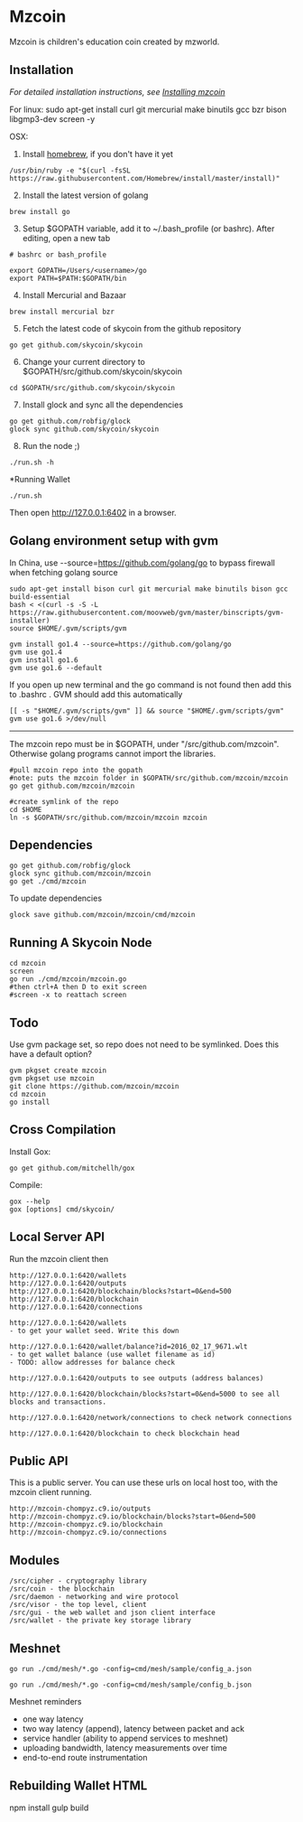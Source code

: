 
Mzcoin
=======

Mzcoin is children's education coin created by mzworld.

Installation
------------

*For detailed installation instructions, see [Installing mzcoin](../../wiki/Installation)*

For linux:
sudo apt-get install curl git mercurial make binutils gcc bzr bison libgmp3-dev screen -y

OSX:

1) Install [homebrew](brew.sh), if you don't have it yet

```
/usr/bin/ruby -e "$(curl -fsSL https://raw.githubusercontent.com/Homebrew/install/master/install)"
```
2) Install the latest version of golang

```
brew install go
```

3) Setup $GOPATH variable, add it to ~/.bash_profile (or bashrc). After editing, open a new tab

```
# bashrc or bash_profile

export GOPATH=/Users/<username>/go 
export PATH=$PATH:$GOPATH/bin

```

4) Install Mercurial and Bazaar

```
brew install mercurial bzr
```

5) Fetch the latest code of skycoin from the github repository

```
go get github.com/skycoin/skycoin
```

6) Change your current directory to $GOPATH/src/github.com/skycoin/skycoin

```
cd $GOPATH/src/github.com/skycoin/skycoin
```

7) Install glock and sync all the dependencies 

```
go get github.com/robfig/glock
glock sync github.com/skycoin/skycoin
```

8) Run the node ;)

```
./run.sh -h
```

*Running Wallet

```
./run.sh
```

Then open http://127.0.0.1:6402 in a browser.

Golang environment setup with gvm
---

In China, use --source=https://github.com/golang/go to bypass firewall when fetching golang source

```
sudo apt-get install bison curl git mercurial make binutils bison gcc build-essential
bash < <(curl -s -S -L https://raw.githubusercontent.com/moovweb/gvm/master/binscripts/gvm-installer)
source $HOME/.gvm/scripts/gvm

gvm install go1.4 --source=https://github.com/golang/go
gvm use go1.4
gvm install go1.6
gvm use go1.6 --default
```

If you open up new terminal and the go command is not found then add this to .bashrc . GVM should add this automatically

```
[[ -s "$HOME/.gvm/scripts/gvm" ]] && source "$HOME/.gvm/scripts/gvm"
gvm use go1.6 >/dev/null
```

---

The mzcoin repo must be in $GOPATH, under "/src/github.com/mzcoin". Otherwise golang programs cannot import the libraries.

```
#pull mzcoin repo into the gopath
#note: puts the mzcoin folder in $GOPATH/src/github.com/mzcoin/mzcoin
go get github.com/mzcoin/mzcoin

#create symlink of the repo
cd $HOME
ln -s $GOPATH/src/github.com/mzcoin/mzcoin mzcoin
```

Dependencies
---

```
go get github.com/robfig/glock
glock sync github.com/mzcoin/mzcoin
go get ./cmd/mzcoin
```

To update dependencies
```
glock save github.com/mzcoin/mzcoin/cmd/mzcoin
```

Running A Skycoin Node
---

```
cd mzcoin
screen
go run ./cmd/mzcoin/mzcoin.go 
#then ctrl+A then D to exit screen
#screen -x to reattach screen
```

Todo
---

Use gvm package set, so repo does not need to be symlinked. Does this have a default option?

```
gvm pkgset create mzcoin
gvm pkgset use mzcoin
git clone https://github.com/mzcoin/mzcoin
cd mzcoin
go install
```

Cross Compilation
---

Install Gox:
```
go get github.com/mitchellh/gox
```

Compile:
```
gox --help
gox [options] cmd/skycoin/
```

Local Server API
----

Run the mzcoin client then
```
http://127.0.0.1:6420/wallets
http://127.0.0.1:6420/outputs
http://127.0.0.1:6420/blockchain/blocks?start=0&end=500
http://127.0.0.1:6420/blockchain
http://127.0.0.1:6420/connections
```

```
http://127.0.0.1:6420/wallets
- to get your wallet seed. Write this down

http://127.0.0.1:6420/wallet/balance?id=2016_02_17_9671.wlt
- to get wallet balance (use wallet filename as id)
- TODO: allow addresses for balance check

http://127.0.0.1:6420/outputs to see outputs (address balances)

http://127.0.0.1:6420/blockchain/blocks?start=0&end=5000 to see all blocks and transactions.

http://127.0.0.1:6420/network/connections to check network connections

http://127.0.0.1:6420/blockchain to check blockchain head
```

Public API
----

This is a public server. You can use these urls on local host too, with the mzcoin client running.
```
http://mzcoin-chompyz.c9.io/outputs
http://mzcoin-chompyz.c9.io/blockchain/blocks?start=0&end=500
http://mzcoin-chompyz.c9.io/blockchain
http://mzcoin-chompyz.c9.io/connections
```

Modules
-----

```
/src/cipher - cryptography library
/src/coin - the blockchain
/src/daemon - networking and wire protocol
/src/visor - the top level, client
/src/gui - the web wallet and json client interface
/src/wallet - the private key storage library
```

Meshnet
------

```
go run ./cmd/mesh/*.go -config=cmd/mesh/sample/config_a.json

go run ./cmd/mesh/*.go -config=cmd/mesh/sample/config_b.json
```

Meshnet reminders
- one way latency
- two way latency (append), latency between packet and ack
- service handler (ability to append services to meshnet)
- uploading bandwidth, latency measurements over time
- end-to-end route instrumentation

Rebuilding Wallet HTML
-----

npm install
gulp build
